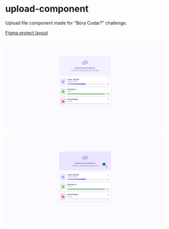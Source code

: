 # upload-component


Upload file component made for "Bora Codar?" challenge.

[Figma project layout](https://www.figma.com/file/CR11t3MiPkIGNYz2FmOeBW/%23boraCodar---Desafio-14-(Community)-(Community)?type=design&node-id=0%3A1&t=MSB4g2vghodpt7aR-1)


![alt text](https://github.com/TamaraMontijo/upload-component/blob/main/img/Projeto-1.png "Project Image 1")

![alt text](https://github.com/TamaraMontijo/upload-component/blob/main/img/Projeto.png "Project Image 2")






